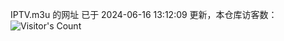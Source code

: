 IPTV.m3u 的网址 已于 2024-06-16 13:12:09 更新，本仓库访客数：![Visitor's Count](https://profile-counter.glitch.me/pxiptv_TV/count.svg)
